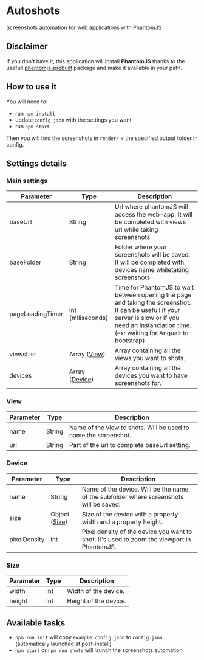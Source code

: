 # Autoshots
Screenshots automation for web applications with PhantomJS

## Disclaimer
If you don't have it, this application will install **PhantomJS** thanks to the usefull [phantomjs-prebuilt](https://www.npmjs.com/package/phantomjs-prebuilt) package and make it available in your path.

## How to use it
You will need to:
- run `npm install`
- update `config.json` with the settings you want
- run `npm start`

Then you will find the screenshots in `render/` + the specified output folder in config.

## Settings details
### Main settings
Parameter     | Type      | Description
--------------|-----------|------------------
baseUrl       | String    | Url where phantomJS will access the web-app. It will be completed with views url while taking screenshots
baseFolder    | String    | Folder where your screenshots will be saved. It will be completed with devices name whiletaking screenshots
pageLoadingTimer | Int (miliseconds) | Time for PhantomJS to wait between opening the page and taking the screenshot. It can be usefull if your server is slow or if you need an instanciation time. (ex: waiting for Angualr to bootstrap)
viewsList     | Array ([View](#view)) | Array containing all the views you want to shots.
devices       | Array ([Device](#device)) | Array containing all the devices you want to have screenshots for.


### View
Parameter     | Type      | Description
--------------|-----------|------------------
name          | String    | Name of the view to shots. Will be used to name the screenshot.
url           | String    | Part of the url to complete baseUrl setting.


### Device
Parameter     | Type      | Description
--------------|-----------|------------------
name          | String    | Name of the device. Will be the name of the subfolder where screenshots will be saved.
size          | Object ([Size](#size)) | Size of the device with a property width and a property height.
pixelDensity  | Int       | Pixel density of the device you want to shot. It's used to zoom the viewport in PhantomJS.


### Size
Parameter     | Type      | Description
--------------|-----------|------------------
width         | Int       | Width of the device.
height        | Int       | Height of the device.


## Available tasks
* `npm run init` will copy `example.config.json` to `config.json` (automaticaly launched at post-install)
* `npm start` or `npm run shots` will launch the screenshots automation
